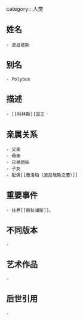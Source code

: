 category:: 人类
## 姓名
	- 波吕玻斯
## 别名
	- Polybus
## 描述
	- [[科林斯]]国王
## 亲属关系
	- 父亲
	- 母亲
	- 兄弟姐妹
	- 子女
	- 配偶[[墨洛珀（波吕玻斯之妻）]]
## 重要事件
	- 扶养[[俄狄浦斯]]。
## 不同版本
	-
## 艺术作品
	-
## 后世引用
	-
